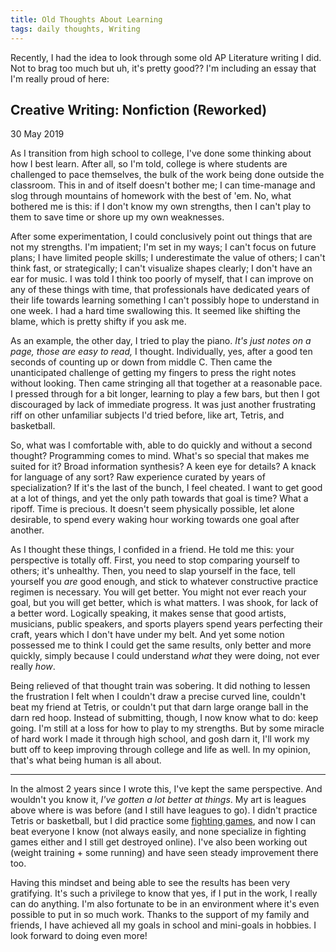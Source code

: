 ```yaml
---
title: Old Thoughts About Learning
tags: daily thoughts, Writing
---
```


Recently, I had the idea to look through some old AP Literature writing I did.
Not to brag too much but uh, it's pretty good?? I'm including an essay that
I'm really proud of here:

## Creative Writing: Nonfiction (Reworked)

30 May 2019

As I transition from high school to college, I've done some thinking about how
I best learn. After all, so I'm told, college is where students are challenged
to pace themselves, the bulk of the work being done outside the classroom. This
in and of itself doesn't bother me; I can time-manage and slog through mountains
of homework with the best of 'em. No, what bothered me is this: if I don't know
my own strengths, then I can't play to them to save time or shore up my own
weaknesses.

After some experimentation, I could conclusively point out things that are not
my strengths. I'm impatient; I'm set in my ways; I can't focus on future plans;
I have limited people skills; I underestimate the value of others; I can't think
fast, or strategically; I can't visualize shapes clearly; I don't have an ear
for music. I was told I think too poorly of myself, that I can improve on any of
these things with time, that professionals have dedicated years of their life
towards learning something I can't possibly hope to understand in one week. I
had a hard time swallowing this. It seemed like shifting the blame, which is
pretty shifty if you ask me.

As an example, the other day, I tried to play the piano. _It's just notes on a
page, those are easy to read,_ I thought. Individually, yes, after a good ten
seconds of counting up or down from middle C. Then came the unanticipated
challenge of getting my fingers to press the right notes without looking. Then
came stringing all that together at a reasonable pace. I pressed through for a
bit longer, learning to play a few bars, but then I got discouraged by lack of
immediate progress. It was just another frustrating riff on other unfamiliar
subjects I'd tried before, like art, Tetris, and basketball.

So, what was I comfortable with, able to do quickly and without a second
thought? Programming comes to mind. What's so special that makes me suited for
it? Broad information synthesis? A keen eye for details? A knack for language
of any sort? Raw experience curated by years of specialization? If it's the last
of the bunch, I feel cheated. I want to get good at a lot of things, and yet the
only path towards that goal is time? What a ripoff. Time is precious. It doesn't
seem physically possible, let alone desirable, to spend every waking hour
working towards one goal after another.

As I thought these things, I confided in a friend. He told me this: your
perspective is totally off. First, you need to stop comparing yourself to
others; it's unhealthy. Then, you need to slap yourself in the face, tell
yourself you _are_ good enough, and stick to whatever constructive practice
regimen is necessary. You will get better. You might not ever reach your goal,
but you will get better, which is what matters. I was shook, for lack of a
better word. Logically speaking, it makes sense that good artists, musicians,
public speakers, and sports players spend years perfecting their craft, years
which I don't have under my belt. And yet some notion possessed me to think I
could get the same results, only better and more quickly, simply because I could
understand _what_ they were doing, not ever really _how_.

Being relieved of that thought train was sobering. It did nothing to lessen the
frustration I felt when I couldn't draw a precise curved line, couldn't beat my
friend at Tetris, or couldn't put that darn large orange ball in the darn red
hoop. Instead of submitting, though, I now know what to do: keep going. I'm
still at a loss for how to play to my strengths. But by some miracle of hard
work I made it through high school, and gosh darn it, I'll work my butt off to
keep improving through college and life as well. In my opinion, that's what
being human is all about.

<hr/>

In the almost 2 years since I wrote this, I've kept the same perspective. And
wouldn't you know it, _I've gotten a lot better at things_. My art is leagues
above where is was before (and I still have leagues to go). I didn't practice
Tetris or basketball, but I did practice some [fighting
games](./2020-08-22-skullgirls.html),
and now I can beat everyone I know (not always easily, and none specialize in
fighting games either and I still get destroyed online). I've also been working
out (weight training + some running) and have seen steady improvement there
too.

Having this mindset and being able to see the results has been very gratifying.
It's such a privilege to know that yes, if I put in the work, I really can do
anything. I'm also fortunate to be in an environment where it's even possible
to put in so much work. Thanks to the support of my family and friends, I have
achieved all my goals in school and mini-goals in hobbies. I look forward to
doing even more!

